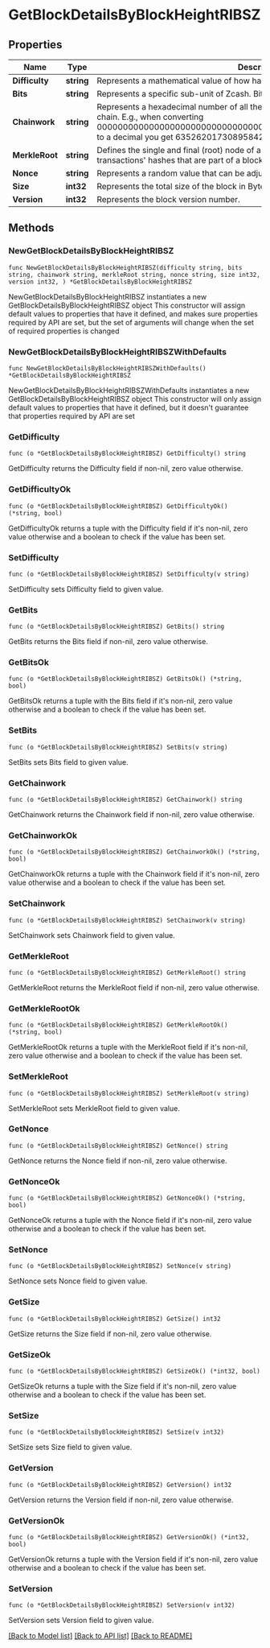 # GetBlockDetailsByBlockHeightRIBSZ

## Properties

Name | Type | Description | Notes
------------ | ------------- | ------------- | -------------
**Difficulty** | **string** | Represents a mathematical value of how hard it is to find a valid hash for this block. | 
**Bits** | **string** | Represents a specific sub-unit of Zcash. Bits have two-decimal precision | 
**Chainwork** | **string** | Represents a hexadecimal number of all the hashes necessary to produce the current chain. E.g., when converting 0000000000000000000000000000000000000000000086859f7a841475b236fd to a decimal you get 635262017308958427068157 hashes, or 635262 exahashes. | 
**MerkleRoot** | **string** | Defines the single and final (root) node of a Merkle tree. It is the combined hash of all transactions&#39; hashes that are part of a blockchain block. | 
**Nonce** | **string** | Represents a random value that can be adjusted to satisfy the Proof of Work. | 
**Size** | **int32** | Represents the total size of the block in Bytes. | 
**Version** | **int32** | Represents the block version number. | 

## Methods

### NewGetBlockDetailsByBlockHeightRIBSZ

`func NewGetBlockDetailsByBlockHeightRIBSZ(difficulty string, bits string, chainwork string, merkleRoot string, nonce string, size int32, version int32, ) *GetBlockDetailsByBlockHeightRIBSZ`

NewGetBlockDetailsByBlockHeightRIBSZ instantiates a new GetBlockDetailsByBlockHeightRIBSZ object
This constructor will assign default values to properties that have it defined,
and makes sure properties required by API are set, but the set of arguments
will change when the set of required properties is changed

### NewGetBlockDetailsByBlockHeightRIBSZWithDefaults

`func NewGetBlockDetailsByBlockHeightRIBSZWithDefaults() *GetBlockDetailsByBlockHeightRIBSZ`

NewGetBlockDetailsByBlockHeightRIBSZWithDefaults instantiates a new GetBlockDetailsByBlockHeightRIBSZ object
This constructor will only assign default values to properties that have it defined,
but it doesn't guarantee that properties required by API are set

### GetDifficulty

`func (o *GetBlockDetailsByBlockHeightRIBSZ) GetDifficulty() string`

GetDifficulty returns the Difficulty field if non-nil, zero value otherwise.

### GetDifficultyOk

`func (o *GetBlockDetailsByBlockHeightRIBSZ) GetDifficultyOk() (*string, bool)`

GetDifficultyOk returns a tuple with the Difficulty field if it's non-nil, zero value otherwise
and a boolean to check if the value has been set.

### SetDifficulty

`func (o *GetBlockDetailsByBlockHeightRIBSZ) SetDifficulty(v string)`

SetDifficulty sets Difficulty field to given value.


### GetBits

`func (o *GetBlockDetailsByBlockHeightRIBSZ) GetBits() string`

GetBits returns the Bits field if non-nil, zero value otherwise.

### GetBitsOk

`func (o *GetBlockDetailsByBlockHeightRIBSZ) GetBitsOk() (*string, bool)`

GetBitsOk returns a tuple with the Bits field if it's non-nil, zero value otherwise
and a boolean to check if the value has been set.

### SetBits

`func (o *GetBlockDetailsByBlockHeightRIBSZ) SetBits(v string)`

SetBits sets Bits field to given value.


### GetChainwork

`func (o *GetBlockDetailsByBlockHeightRIBSZ) GetChainwork() string`

GetChainwork returns the Chainwork field if non-nil, zero value otherwise.

### GetChainworkOk

`func (o *GetBlockDetailsByBlockHeightRIBSZ) GetChainworkOk() (*string, bool)`

GetChainworkOk returns a tuple with the Chainwork field if it's non-nil, zero value otherwise
and a boolean to check if the value has been set.

### SetChainwork

`func (o *GetBlockDetailsByBlockHeightRIBSZ) SetChainwork(v string)`

SetChainwork sets Chainwork field to given value.


### GetMerkleRoot

`func (o *GetBlockDetailsByBlockHeightRIBSZ) GetMerkleRoot() string`

GetMerkleRoot returns the MerkleRoot field if non-nil, zero value otherwise.

### GetMerkleRootOk

`func (o *GetBlockDetailsByBlockHeightRIBSZ) GetMerkleRootOk() (*string, bool)`

GetMerkleRootOk returns a tuple with the MerkleRoot field if it's non-nil, zero value otherwise
and a boolean to check if the value has been set.

### SetMerkleRoot

`func (o *GetBlockDetailsByBlockHeightRIBSZ) SetMerkleRoot(v string)`

SetMerkleRoot sets MerkleRoot field to given value.


### GetNonce

`func (o *GetBlockDetailsByBlockHeightRIBSZ) GetNonce() string`

GetNonce returns the Nonce field if non-nil, zero value otherwise.

### GetNonceOk

`func (o *GetBlockDetailsByBlockHeightRIBSZ) GetNonceOk() (*string, bool)`

GetNonceOk returns a tuple with the Nonce field if it's non-nil, zero value otherwise
and a boolean to check if the value has been set.

### SetNonce

`func (o *GetBlockDetailsByBlockHeightRIBSZ) SetNonce(v string)`

SetNonce sets Nonce field to given value.


### GetSize

`func (o *GetBlockDetailsByBlockHeightRIBSZ) GetSize() int32`

GetSize returns the Size field if non-nil, zero value otherwise.

### GetSizeOk

`func (o *GetBlockDetailsByBlockHeightRIBSZ) GetSizeOk() (*int32, bool)`

GetSizeOk returns a tuple with the Size field if it's non-nil, zero value otherwise
and a boolean to check if the value has been set.

### SetSize

`func (o *GetBlockDetailsByBlockHeightRIBSZ) SetSize(v int32)`

SetSize sets Size field to given value.


### GetVersion

`func (o *GetBlockDetailsByBlockHeightRIBSZ) GetVersion() int32`

GetVersion returns the Version field if non-nil, zero value otherwise.

### GetVersionOk

`func (o *GetBlockDetailsByBlockHeightRIBSZ) GetVersionOk() (*int32, bool)`

GetVersionOk returns a tuple with the Version field if it's non-nil, zero value otherwise
and a boolean to check if the value has been set.

### SetVersion

`func (o *GetBlockDetailsByBlockHeightRIBSZ) SetVersion(v int32)`

SetVersion sets Version field to given value.



[[Back to Model list]](../README.md#documentation-for-models) [[Back to API list]](../README.md#documentation-for-api-endpoints) [[Back to README]](../README.md)


